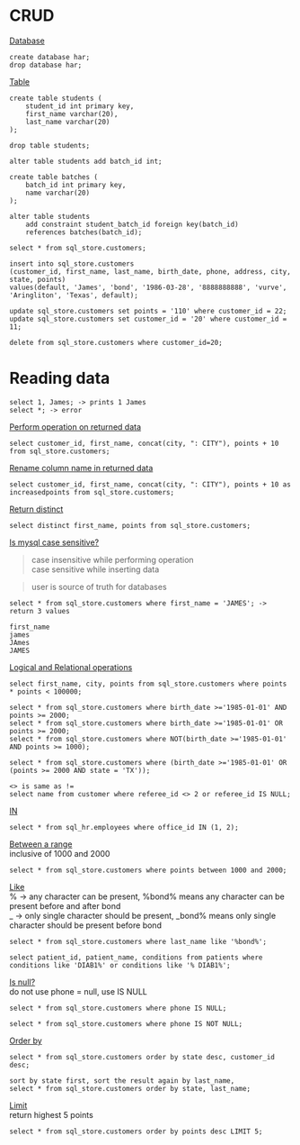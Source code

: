 # CRUD   

<ins>Database</ins>
```
create database har;
drop database har;
```

<ins>Table</ins>
```
create table students (
    student_id int primary key,
    first_name varchar(20),
    last_name varchar(20)
);

drop table students;

alter table students add batch_id int;

create table batches (
    batch_id int primary key,
    name varchar(20)
);

alter table students 
    add constraint student_batch_id foreign key(batch_id) 
    references batches(batch_id);
```
```
select * from sql_store.customers;

insert into sql_store.customers
(customer_id, first_name, last_name, birth_date, phone, address, city, state, points) 
values(default, 'James', 'bond', '1986-03-28', '8888888888', 'vurve', 'Aringliton', 'Texas', default); 

update sql_store.customers set points = '110' where customer_id = 22;
update sql_store.customers set customer_id = '20' where customer_id = 11;

delete from sql_store.customers where customer_id=20;
```

# Reading data

```
select 1, James; -> prints 1 James      
select *; -> error    
```

<ins>Perform operation on returned data</ins>   
```
select customer_id, first_name, concat(city, ": CITY"), points + 10 from sql_store.customers;
```

<ins>Rename column name in returned data</ins>
```
select customer_id, first_name, concat(city, ": CITY"), points + 10 as increasedpoints from sql_store.customers;
```

<ins>Return distinct</ins>
```
select distinct first_name, points from sql_store.customers;
```

<ins>Is mysql case sensitive?</ins>   
> case insensitive while performing operation       
> case sensitive while inserting data

> user is source of truth for databases
```
select * from sql_store.customers where first_name = 'JAMES'; -> return 3 values

first_name
james
JAmes
JAMES
```

<ins>Logical and Relational operations</ins>
```
select first_name, city, points from sql_store.customers where points * points < 100000;

select * from sql_store.customers where birth_date >='1985-01-01' AND points >= 2000;
select * from sql_store.customers where birth_date >='1985-01-01' OR points >= 2000;
select * from sql_store.customers where NOT(birth_date >='1985-01-01' AND points >= 1000);

select * from sql_store.customers where (birth_date >='1985-01-01' OR (points >= 2000 AND state = 'TX'));

<> is same as !=
select name from customer where referee_id <> 2 or referee_id IS NULL;
```

<ins>IN</ins>
```
select * from sql_hr.employees where office_id IN (1, 2);
```

<ins>Between a range</ins>    
inclusive of 1000 and 2000
```
select * from sql_store.customers where points between 1000 and 2000;
```

<ins>Like</ins>       
% -> any character can be present, %bond% means any character can be present before and after bond    
_ -> only single character should be present, \_bond% means only single character should be present before bond   

```
select * from sql_store.customers where last_name like '%bond%';

select patient_id, patient_name, conditions from patients where conditions like 'DIAB1%' or conditions like '% DIAB1%';
```

<ins>Is null?</ins>   
do not use phone = null, use IS NULL  
```
select * from sql_store.customers where phone IS NULL;

select * from sql_store.customers where phone IS NOT NULL;
```

<ins>Order by</ins>   
```
select * from sql_store.customers order by state desc, customer_id desc;

sort by state first, sort the result again by last_name,
select * from sql_store.customers order by state, last_name;
```

<ins>Limit</ins>  
return highest 5 points 
```
select * from sql_store.customers order by points desc LIMIT 5;
```
